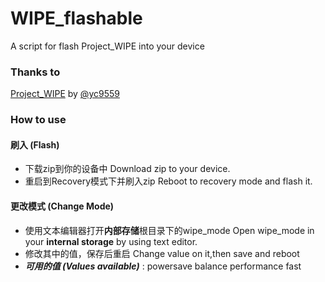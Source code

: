 # WIPE_flashable
A script for flash Project_WIPE into your device

### Thanks to
[Project_WIPE](https://github.com/yc9559/cpufreq-interactive-opt) by [@yc9559](https://github.com/yc9559)

### How to use
#### 刷入 (Flash)
-   下载zip到你的设备中 
    Download zip to your device.
-   重启到Recovery模式下并刷入zip
    Reboot to recovery mode and flash it.
#### 更改模式 (Change Mode)
-   使用文本编辑器打开**内部存储**根目录下的wipe_mode
    Open wipe_mode in your **internal storage** by using text editor.
-   修改其中的值，保存后重启
    Change value on it,then save and reboot
-   ***可用的值 (Values available)*** :
    powersave balance performance fast

